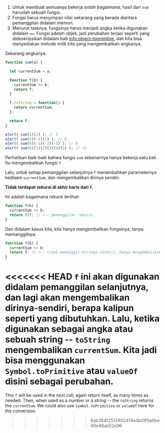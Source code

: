 
1. Untuk membuat semuanya bekerja *entah bagaimana*, hasil dari `sum` haruslah sebuah fungsi.
2. Fungsi harus menyimpan nilai sekarang yang berada diantara pemanggilan didalam memori.
3. Menurut tasknya, fungsinya harus menjadi angka ketika digunakan didalam `==`. Fungsi adalah objek, jadi perubahan terjasi seperti yang dideskripsikan didalam bab <info:object-toprimitive>, dan kita bisa menyediakan metode milik kita yang mengembalikan angkanya.

Sekarang angkanya:

```js demo run
function sum(a) {

  let currentSum = a;

  function f(b) {
    currentSum += b;
    return f;
  }

  f.toString = function() {
    return currentSum;
  };

  return f;
}

alert( sum(1)(2) ); // 3
alert( sum(5)(-1)(2) ); // 6
alert( sum(6)(-1)(-2)(-3) ); // 0
alert( sum(0)(1)(2)(3)(4)(5) ); // 15
```

Perhatikan baik-baik bahwa fungsi `sum` sebenarnya hanya bekerja satu kali. Itu mengembalikan fungsi `f`.

Lalu, untuk setiap pemanggilan selanjutnya `f` menambahkan parameternya kedlaam `currentSum`, dan mengembalikan dirinya sendiri.

**Tidak terdapat rekursi di akhir baris dari `f`.**

Ini adalah bagaimana rekursi terlihat:

```js
function f(b) {
  currentSum += b;
  return f(); // <-- pemanggilan rekursi
}
```

Dan didalam kasus kita, kita hanya mengembalikan fungsinya, tanpa memanggilnya:

```js
function f(b) {
  currentSum += b;
  return f; // <-- tidak memanggil dirinya-sendiri, hanya mengembalikan dirinya
}
```

<<<<<<< HEAD
`f` ini akan digunakan didalam pemanggilan selanjutnya, dan lagi akan mengembalikan dirinya-sendiri, berapa kalipun seperti yang dibutuhkan. Lalu, ketika digunakan sebagai angka atau sebuah string -- `toString` mengembalikan `currentSum`. Kita jadi bisa menggunakan `Symbol.toPrimitive` atau `valueOf` disini sebagai perubahan.
=======
This `f` will be used in the next call, again return itself, as many times as needed. Then, when used as a number or a string -- the `toString` returns the `currentSum`. We could also use `Symbol.toPrimitive` or `valueOf` here for the conversion.
>>>>>>> 6ab384f2512902d74e4b0ff5a6be60e48ab52e96

